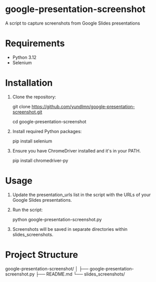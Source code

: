 # google-presentation-screenshot
A script to capture screenshots from Google Slides presentations

# Requirements

- Python 3.12
- Selenium

# Installation

1. Clone the repository:
   
   git clone https://github.com/yundlmn/google-presentation-screenshot.git
   
   cd google-presentation-screenshot

2. Install required Python packages:
   
   pip install selenium

3. Ensure you have ChromeDriver installed and it's in your PATH.
   
   pip install chromedriver-py

# Usage

1. Update the presentation_urls list in the script with the URLs of your Google Slides presentations.

2. Run the script:
   
   python google-presentation-screenshot.py

3. Screenshots will be saved in separate directories within slides_screenshots.

# Project Structure
google-presentation-screenshot/
│
├── google-presentation-screenshot.py
├── README.md
└── slides_screenshots/
